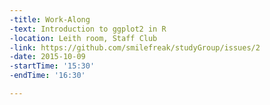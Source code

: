 ```yaml
---
-title: Work-Along 
-text: Introduction to ggplot2 in R
-location: Leith room, Staff Club 
-link: https://github.com/smilefreak/studyGroup/issues/2 
-date: 2015-10-09
-startTime: '15:30'
-endTime: '16:30'

---
```

